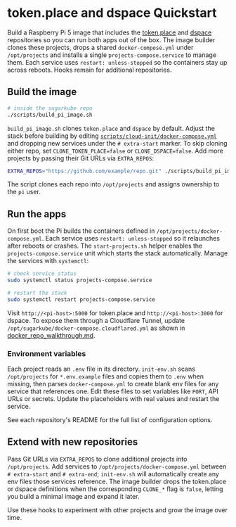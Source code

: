 # token.place and dspace Quickstart

Build a Raspberry Pi 5 image that includes the
[token.place](https://github.com/futuroptimist/token.place) and
[dspace](https://github.com/democratizedspace/dspace) repositories so you can run
both apps out of the box. The image builder clones these projects, drops a shared
`docker-compose.yml` under `/opt/projects` and installs a single
`projects-compose.service` to manage them. Each service uses `restart: unless-stopped`
so the containers stay up across reboots. Hooks remain for additional repositories.

## Build the image

```sh
# inside the sugarkube repo
./scripts/build_pi_image.sh
```

`build_pi_image.sh` clones `token.place` and `dspace` by default. Adjust the stack before
building by editing [`scripts/cloud-init/docker-compose.yml`](../scripts/cloud-init/docker-compose.yml)
and dropping new services under the `# extra-start` marker. To skip cloning either
repo, set `CLONE_TOKEN_PLACE=false` or `CLONE_DSPACE=false`. Add more projects by passing
their Git URLs via `EXTRA_REPOS`:

```sh
EXTRA_REPOS="https://github.com/example/repo.git" ./scripts/build_pi_image.sh
```

The script clones each repo into `/opt/projects` and assigns ownership to the `pi`
user.

## Run the apps

On first boot the Pi builds the containers defined in
`/opt/projects/docker-compose.yml`. Each service uses `restart: unless-stopped`
so it relaunches after reboots or crashes. The `start-projects.sh` helper enables
the `projects-compose.service` unit which starts the stack automatically. Manage
the services with `systemctl`:

```sh
# check service status
sudo systemctl status projects-compose.service

# restart the stack
sudo systemctl restart projects-compose.service
```

Visit `http://<pi-host>:5000` for token.place and `http://<pi-host>:3000` for
dspace. To expose them through a Cloudflare Tunnel, update
`/opt/sugarkube/docker-compose.cloudflared.yml` as shown in
[docker_repo_walkthrough.md](docker_repo_walkthrough.md).

### Environment variables

Each project reads an `.env` file in its directory. `init-env.sh` scans
`/opt/projects` for `*.env.example` files and copies them to `.env` when missing,
then parses `docker-compose.yml` to create blank env files for any service that
references one. Edit these files to set variables like `PORT`, API URLs or
secrets. Update the placeholders with real values and restart the service.

See each repository's README for the full list of configuration options.

## Extend with new repositories

Pass Git URLs via `EXTRA_REPOS` to clone additional projects into `/opt/projects`.
Add services to `/opt/projects/docker-compose.yml` between `# extra-start` and
`# extra-end`; `init-env.sh` will automatically create any env files those
services reference. The image builder drops the token.place or dspace
definitions when the corresponding `CLONE_*` flag is `false`, letting you build a
minimal image and expand it later.

Use these hooks to experiment with other projects and grow the image over time.
